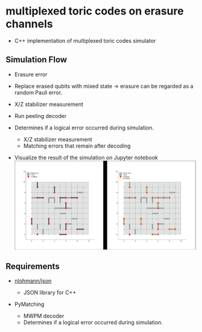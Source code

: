 # multiplexed toric codes on erasure channels
- C++ implementation of multiplexed toric codes simulator
  
## Simulation Flow
- Erasure error
- Replace erased qubits with mixed state -> erasure can be regarded as a random Pauli error.
- X/Z stabilizer measurement
- Run peeling decoder
- Determines if a logical error occurred during simulation.
  - X/Z stabilizer measurement
  - Matching errors that remain after decoding

- Visualize the result of the simulation on Jupyter notebook
![vis_toric](ten_ten_toric.png)

## Requirements
- [nlohmann/json](https://github.com/nlohmann/json)
  - JSON library for C++

- PyMatching
  - MWPM decoder 
  - Determines if a logical error occurred during simulation.